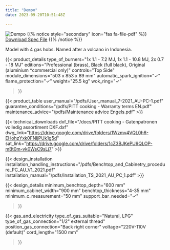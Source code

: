 ```yaml
---
title: "Dempo"
date: 2023-09-20T10:51:48Z

---
```

![Dempo](/images/dempo.png)
{{% notice style="secondary" icon="fas fa-file-pdf" %}}
[Download Spec File](/pdfs/PITT-cooking-Techn.-Document-Dempo-NL-EN.pdf)
{{% /notice %}}

Model with 4 gas hobs. Named after a volcano in Indonesia.

{{< product_details 
  type_of_burners="1x 1.1 - 7.2 MJ, 1x 1.1 - 10.8 MJ, 2x 0.7 - 18 MJ"
  editions="Professional (brass), Black (full black), Original (aluminium *commercial only)"
  controls="Top Side"
  module_dimensions="503 x 853 x 89 mm"
  automatic_spark_ignition="✓"
  flame_protection="✓"
  weight="25.5 kg"
  wok_ring="✓"
>}}


{{< product_table user_manual="/pdfs/User_manual_7-2021_AU-PC-1.pdf" guarantee_conditions="/pdfs/PITT cooking - Warranty terms EN.pdf" maintenance_advice="/pdfs/Maintenance advice Engels.pdf" >}}

{{< technical_downloads dxf_file="/docs/PITT cooking - Gatenpatronen volledig assortiment DXF.dxf" dwg_link="https://drive.google.com/drive/folders/1Wzmv4VQL0h6-EHohzYxk0FNIjPUk1g5d" sat_link="https://drive.google.com/drive/folders/1cZ3BJKePU9QLOP-mBt0m-vk0WsC9sLj7" >}}

{{< design_installation installation_handling_instructions="/pdfs/Benchtop_and_Cabinetry_procedure_PC_AU_V1_2021.pdf" installation_manual="/pdfs/Installation_TS_2021_AU_PC_1.pdf" >}}

{{< design_details 
  minimum_benchtop_depth="600 mm"
  minimum_cabinet_width="900 mm"
  benchtop_thickness="4-35 mm"
  minimum_c_measurement="50 mm"
  support_bar_needed="✓"
>}}

{{< gas_and_electricity 
  type_of_gas_suitable="Natural, LPG"
  type_of_gas_connection="1/2\" external thread"
  position_gas_connection="Back right corner"
  voltage="220V-110V (default)"
  cord_length="1500 mm"
>}}